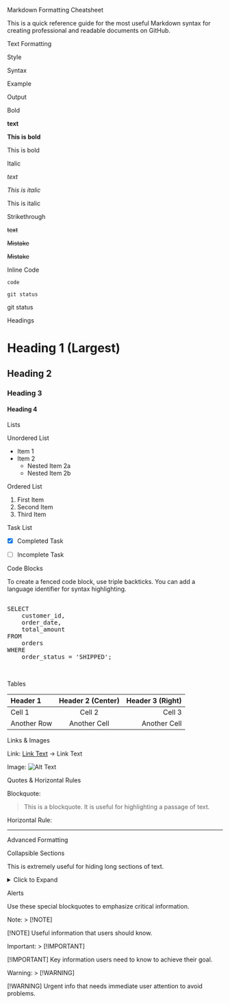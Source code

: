 Markdown Formatting Cheatsheet

This is a quick reference guide for the most useful Markdown syntax for creating professional and readable documents on GitHub.

Text Formatting

Style

Syntax

Example

Output

Bold

**text**

**This is bold**

This is bold

Italic

*text*

*This is italic*

This is italic

Strikethrough

~~text~~

~~Mistake~~

~~Mistake~~

Inline Code

`code`

`git status`

git status

Headings

# Heading 1 (Largest)
## Heading 2
### Heading 3
#### Heading 4


Lists

Unordered List

* Item 1
* Item 2
  * Nested Item 2a
  * Nested Item 2b


Ordered List

1. First Item
2. Second Item
3. Third Item


Task List

- [x] Completed Task
- [ ] Incomplete Task


Code Blocks

To create a fenced code block, use triple backticks. You can add a language identifier for syntax highlighting.

<pre>

SELECT
    customer_id,
    order_date,
    total_amount
FROM
    orders
WHERE
    order_status = &#39;SHIPPED&#39;;


</pre>

Tables

| Header 1      | Header 2 (Center) | Header 3 (Right) |
| :------------ | :---------------: | ---------------: |
| Cell 1        |      Cell 2       |           Cell 3 |
| Another Row   |   Another Cell    |     Another Cell |


Links & Images

Link: [Link Text](https://www.github.com) -> Link Text

Image: ![Alt Text](URL_to_image)

Quotes & Horizontal Rules

Blockquote:

> This is a blockquote. It is useful for highlighting a passage of text.


Horizontal Rule:

---


Advanced Formatting

Collapsible Sections

This is extremely useful for hiding long sections of text.

<details>
<summary>Click to Expand</summary>

This is the hidden content. You can put text, images, and even code blocks in here.

</details>


Alerts

Use these special blockquotes to emphasize critical information.

Note: > [!NOTE]

[!NOTE]
Useful information that users should know.

Important: > [!IMPORTANT]

[!IMPORTANT]
Key information users need to know to achieve their goal.

Warning: > [!WARNING]

[!WARNING]
Urgent info that needs immediate user attention to avoid problems.